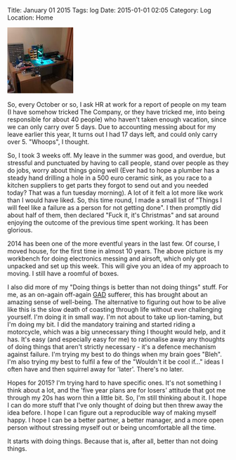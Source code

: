 Title: January 01 2015
Tags: log 
Date: 2015-01-01 02:05 
Category: Log 
Location: Home
 
<a href="/images/20150101-desk.jpg">![Image](/images/thumbs/thumbnail_square/20150101-desk.jpg)</a>
 
So, every October or so, I ask HR at work for a report of people on my team (I have somehow tricked The Company, or they have tricked me, into being responsible for about 40 people) who haven't taken enough vacation, since we can only carry over 5 days. Due to accounting messing about for my leave earlier this year, It turns out I had 17 days left, and could only carry over 5. "Whoops", I thought.

So, I took 3 weeks off. My leave in the summer was good, and overdue, but stressful and punctuated by having to call people, stand over people as they do jobs, worry about things going well (Ever had to hope a plumber has a steady hand drilling a hole in a 500 euro ceramic sink, as you race to a kitchen suppliers to get parts they forgot to send out and you needed today? That was a fun tuesday morning). A lot of it felt a lot more like work than I would have liked. So, this time round, I made a small list of "Things I will feel like a failure as a person for not getting done". I then promptly did about half of them, then declared "Fuck it, it's Christmas" and sat around enjoying the outcome of the previous time spent working. It has been glorious.

2014 has been one of the more eventful years in the last few. Of course, I moved house, for the first time in almost 10 years. The above picture is my workbench for doing electronics messing and airsoft, which only got unpacked and set up this week. This will give you an idea of my approach to moving. I still have a roomful of boxes.

I also did more of my "Doing things is better than not doing things" stuff. For me, as an on-again off-again [GAD] sufferer, this has brought about an amazing sense of well-being. The alternative to figuring out how to be alive like this is the slow death of coasting through life without ever challenging yourself. I'm doing it in small way. I'm not about to take up lion-taming, but I'm doing my bit. I did the mandatory training and started riding a motorcycle, which was a big unnecessary thing I thought would help, and it has. It's easy (and especially easy for me) to rationalise away any thoughts of doing things that aren't strictly necessary - it's a defence mechanism against failure. I'm trying my best to do things when my brain goes "Bleh". I'm also trying my best to fulfil a few of the "Wouldn't it be cool if..." ideas I often have and then squirrel away for 'later'. There's no later.

Hopes for 2015? I'm trying hard to have specific ones. It's not something I think about a lot, and the 'five year plans are for losers' attitude that got me through my 20s has worn thin a little bit. So, I'm still thinking about it. I hope I can do more stuff that I've only thought of doing but then threw away the idea before. I hope I can figure out a reproducible way of making myself happy. I hope I can be a better partner, a better manager, and a more open person without stressing myself out or being uncomfortable all the time.

It starts with doing things. Because that is, after all, better than not doing things.

 [GAD]: http://en.wikipedia.org/wiki/Generalized_anxiety_disorder
